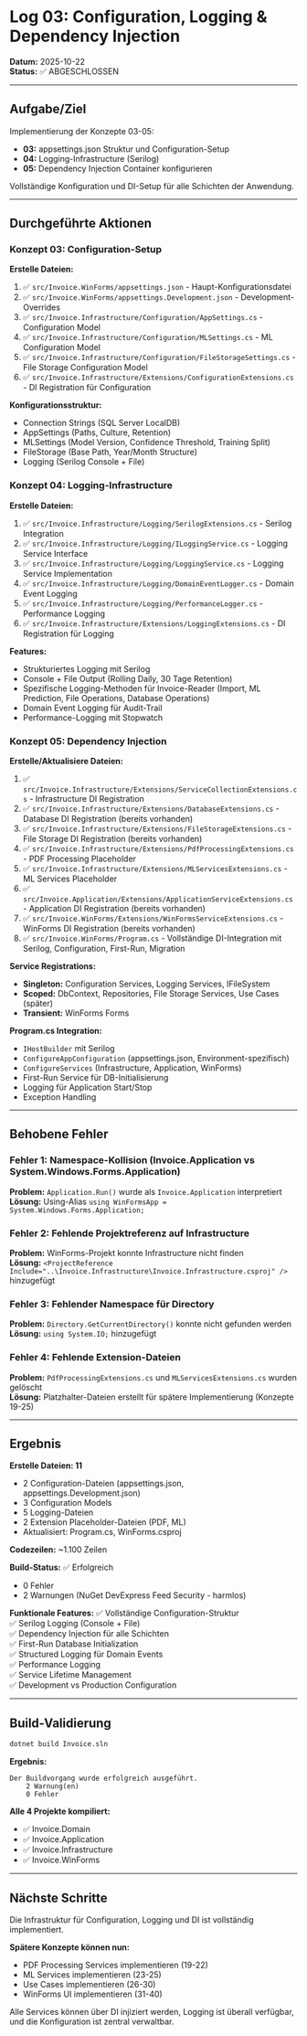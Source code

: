 # Log 03: Configuration, Logging & Dependency Injection

**Datum:** 2025-10-22  
**Status:** ✅ ABGESCHLOSSEN

---

## Aufgabe/Ziel

Implementierung der Konzepte 03-05:
- **03:** appsettings.json Struktur und Configuration-Setup
- **04:** Logging-Infrastructure (Serilog)
- **05:** Dependency Injection Container konfigurieren

Vollständige Konfiguration und DI-Setup für alle Schichten der Anwendung.

---

## Durchgeführte Aktionen

### Konzept 03: Configuration-Setup

**Erstelle Dateien:**
1. ✅ `src/Invoice.WinForms/appsettings.json` - Haupt-Konfigurationsdatei
2. ✅ `src/Invoice.WinForms/appsettings.Development.json` - Development-Overrides
3. ✅ `src/Invoice.Infrastructure/Configuration/AppSettings.cs` - Configuration Model
4. ✅ `src/Invoice.Infrastructure/Configuration/MLSettings.cs` - ML Configuration Model
5. ✅ `src/Invoice.Infrastructure/Configuration/FileStorageSettings.cs` - File Storage Configuration Model
6. ✅ `src/Invoice.Infrastructure/Extensions/ConfigurationExtensions.cs` - DI Registration für Configuration

**Konfigurationsstruktur:**
- Connection Strings (SQL Server LocalDB)
- AppSettings (Paths, Culture, Retention)
- MLSettings (Model Version, Confidence Threshold, Training Split)
- FileStorage (Base Path, Year/Month Structure)
- Logging (Serilog Console + File)

### Konzept 04: Logging-Infrastructure

**Erstelle Dateien:**
1. ✅ `src/Invoice.Infrastructure/Logging/SerilogExtensions.cs` - Serilog Integration
2. ✅ `src/Invoice.Infrastructure/Logging/ILoggingService.cs` - Logging Service Interface
3. ✅ `src/Invoice.Infrastructure/Logging/LoggingService.cs` - Logging Service Implementation
4. ✅ `src/Invoice.Infrastructure/Logging/DomainEventLogger.cs` - Domain Event Logging
5. ✅ `src/Invoice.Infrastructure/Logging/PerformanceLogger.cs` - Performance Logging
6. ✅ `src/Invoice.Infrastructure/Extensions/LoggingExtensions.cs` - DI Registration für Logging

**Features:**
- Strukturiertes Logging mit Serilog
- Console + File Output (Rolling Daily, 30 Tage Retention)
- Spezifische Logging-Methoden für Invoice-Reader (Import, ML Prediction, File Operations, Database Operations)
- Domain Event Logging für Audit-Trail
- Performance-Logging mit Stopwatch

### Konzept 05: Dependency Injection

**Erstelle/Aktualisiere Dateien:**
1. ✅ `src/Invoice.Infrastructure/Extensions/ServiceCollectionExtensions.cs` - Infrastructure DI Registration
2. ✅ `src/Invoice.Infrastructure/Extensions/DatabaseExtensions.cs` - Database DI Registration (bereits vorhanden)
3. ✅ `src/Invoice.Infrastructure/Extensions/FileStorageExtensions.cs` - File Storage DI Registration (bereits vorhanden)
4. ✅ `src/Invoice.Infrastructure/Extensions/PdfProcessingExtensions.cs` - PDF Processing Placeholder
5. ✅ `src/Invoice.Infrastructure/Extensions/MLServicesExtensions.cs` - ML Services Placeholder
6. ✅ `src/Invoice.Application/Extensions/ApplicationServiceExtensions.cs` - Application DI Registration (bereits vorhanden)
7. ✅ `src/Invoice.WinForms/Extensions/WinFormsServiceExtensions.cs` - WinForms DI Registration (bereits vorhanden)
8. ✅ `src/Invoice.WinForms/Program.cs` - Vollständige DI-Integration mit Serilog, Configuration, First-Run, Migration

**Service Registrations:**
- **Singleton:** Configuration Services, Logging Services, IFileSystem
- **Scoped:** DbContext, Repositories, File Storage Services, Use Cases (später)
- **Transient:** WinForms Forms

**Program.cs Integration:**
- `IHostBuilder` mit Serilog
- `ConfigureAppConfiguration` (appsettings.json, Environment-spezifisch)
- `ConfigureServices` (Infrastructure, Application, WinForms)
- First-Run Service für DB-Initialisierung
- Logging für Application Start/Stop
- Exception Handling

---

## Behobene Fehler

### Fehler 1: Namespace-Kollision (Invoice.Application vs System.Windows.Forms.Application)
**Problem:** `Application.Run()` wurde als `Invoice.Application` interpretiert  
**Lösung:** Using-Alias `using WinFormsApp = System.Windows.Forms.Application;`

### Fehler 2: Fehlende Projektreferenz auf Infrastructure
**Problem:** WinForms-Projekt konnte Infrastructure nicht finden  
**Lösung:** `<ProjectReference Include="..\Invoice.Infrastructure\Invoice.Infrastructure.csproj" />` hinzugefügt

### Fehler 3: Fehlender Namespace für Directory
**Problem:** `Directory.GetCurrentDirectory()` konnte nicht gefunden werden  
**Lösung:** `using System.IO;` hinzugefügt

### Fehler 4: Fehlende Extension-Dateien
**Problem:** `PdfProcessingExtensions.cs` und `MLServicesExtensions.cs` wurden gelöscht  
**Lösung:** Platzhalter-Dateien erstellt für spätere Implementierung (Konzepte 19-25)

---

## Ergebnis

**Erstelle Dateien: 11**
- 2 Configuration-Dateien (appsettings.json, appsettings.Development.json)
- 3 Configuration Models
- 5 Logging-Dateien
- 2 Extension Placeholder-Dateien (PDF, ML)
- Aktualisiert: Program.cs, WinForms.csproj

**Codezeilen:** ~1.100 Zeilen

**Build-Status:** ✅ Erfolgreich
- 0 Fehler
- 2 Warnungen (NuGet DevExpress Feed Security - harmlos)

**Funktionale Features:**
✅ Vollständige Configuration-Struktur  
✅ Serilog Logging (Console + File)  
✅ Dependency Injection für alle Schichten  
✅ First-Run Database Initialization  
✅ Structured Logging für Domain Events  
✅ Performance Logging  
✅ Service Lifetime Management  
✅ Development vs Production Configuration  

---

## Build-Validierung

```bash
dotnet build Invoice.sln
```

**Ergebnis:**
```
Der Buildvorgang wurde erfolgreich ausgeführt.
    2 Warnung(en)
    0 Fehler
```

**Alle 4 Projekte kompiliert:**
- ✅ Invoice.Domain
- ✅ Invoice.Application
- ✅ Invoice.Infrastructure
- ✅ Invoice.WinForms

---

## Nächste Schritte

Die Infrastruktur für Configuration, Logging und DI ist vollständig implementiert.

**Spätere Konzepte können nun:**
- PDF Processing Services implementieren (19-22)
- ML Services implementieren (23-25)
- Use Cases implementieren (26-30)
- WinForms UI implementieren (31-40)

Alle Services können über DI injiziert werden, Logging ist überall verfügbar, und die Konfiguration ist zentral verwaltbar.

